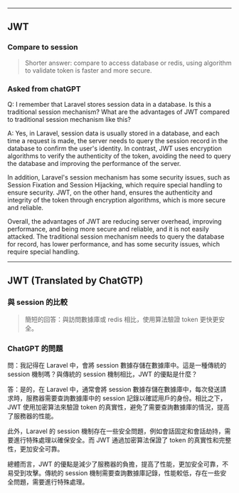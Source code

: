<!--HugoNoteFlag-->

---

## JWT

### Compare to session

> Shorter answer: compare to access database or redis, using algorithm to validate token is faster and more secure.

### Asked from chatGPT

Q: I remember that Laravel stores session data in a database. Is this a traditional session mechanism? What are the advantages of JWT compared to traditional session mechanism like this?

A: Yes, in Laravel, session data is usually stored in a database, and each time a request is made, the server needs to query the session record in the database to confirm the user's identity. In contrast, JWT uses encryption algorithms to verify the authenticity of the token, avoiding the need to query the database and improving the performance of the server.

In addition, Laravel's session mechanism has some security issues, such as Session Fixation and Session Hijacking, which require special handling to ensure security. JWT, on the other hand, ensures the authenticity and integrity of the token through encryption algorithms, which is more secure and reliable.

Overall, the advantages of JWT are reducing server overhead, improving performance, and being more secure and reliable, and it is not easily attacked. The traditional session mechanism needs to query the database for record, has lower performance, and has some security issues, which require special handling.

---

<!--HugoNoteZhFlag-->


## JWT (Translated by ChatGTP)

### 與 session 的比較

> 簡短的回答：與訪問數據庫或 redis 相比，使用算法驗證 token 更快更安全。

### ChatGPT 的問題

問：我記得在 Laravel 中，會將 session 數據存儲在數據庫中。這是一種傳統的 session 機制嗎？與傳統的 session 機制相比，JWT 的優點是什麼？

答：是的，在 Laravel 中，通常會將 session 數據存儲在數據庫中，每次發送請求時，服務器需要查詢數據庫中的 session 記錄以確認用戶的身份。相比之下，JWT 使用加密算法來驗證 token 的真實性，避免了需要查詢數據庫的情況，提高了服務器的性能。

此外，Laravel 的 session 機制存在一些安全問題，例如會話固定和會話劫持，需要進行特殊處理以確保安全。而 JWT 通過加密算法保證了 token 的真實性和完整性，更加安全可靠。

總體而言，JWT 的優點是減少了服務器的負擔，提高了性能，更加安全可靠，不易受到攻擊。傳統的 session 機制需要查詢數據庫記錄，性能較低，存在一些安全問題，需要進行特殊處理。